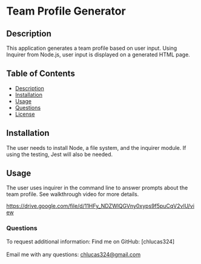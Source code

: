 # Team Profile Generator

## Description
  This application generates a team profile based on user input.  Using Inquirer from Node.js, user input is displayed on a generated HTML page.

  ## Table of Contents
  * [Description](#description)
  * [Installation](#installation)
  * [Usage](#usage)
  * [Questions](#questions)
  * [License](#license)
  
  ## Installation
  The user needs to install Node, a file system, and the inquirer module.  If using the testing, Jest will also be needed.

  ## Usage
  The user uses inquirer in the command line to answer prompts about the team profile.  See walkthrough video for more details.

  https://drive.google.com/file/d/11HFy_NDZWlQGVny0xyps9f5puCqV2vlU/view


  ### Questions
  To request additional information: 
  Find me on GitHub: [chlucas324]<br /><br />
  Email me with any questions: chlucas324@gmail.com

  


